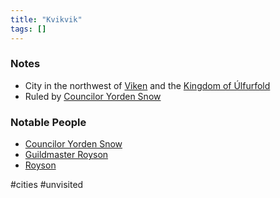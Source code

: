 ```yaml
---
title: "Kvikvik"
tags: []
---
```


### Notes

- City in the northwest of [Viken](Viken.md) and the [Kingdom of Úlfurfold](content/Places/Kingdom%20of%20%C3%9Alfurfold.md)
- Ruled by [Councilor Yorden Snow](content/NPCs/Councilor%20Yorden%20Snow.md)

### Notable People

- [Councilor Yorden Snow](content/NPCs/Councilor%20Yorden%20Snow.md)
- [Guildmaster Royson](content/NPCs/Guildmaster%20Harold%20Royson.md)
- [Royson](content/PCs/Royson.md)

#cities #unvisited 